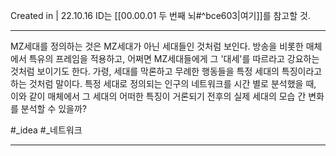 Created in | 22.10.16
ID는 [[00.00.01 두 번째 뇌#^bce603|여기]]를 참고할 것.

---
MZ세대를 정의하는 것은 MZ세대가 아닌 세대들인 것처럼 보인다.
방송을 비롯한 매체에서 특유의 프레임을 적용하고, 어쩌면 MZ세대들에게 그 '대세'를 따르라고 강요하는 것처럼 보이기도 한다. 가령, 세대를 막론하고 무례한 행동들을 특정 세대의 특징이라고 하는 것처럼 말이다.
특정 세대로 정의되는 인구의 네트워크를 시간 별로 분석했을 때, 이와 같이 매체에서 그 세대의 어떠한 특징이 거론되기 전후의 실제 세대의 모습 간 변화를 분석할 수 있을까?

#_idea #_네트워크

---
